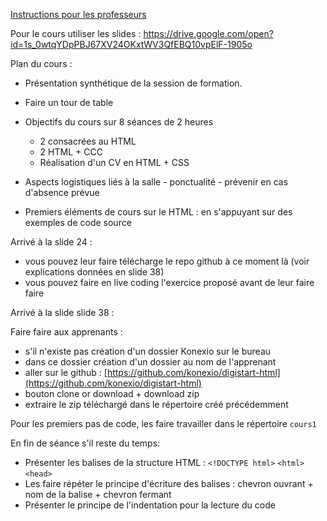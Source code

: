 [Instructions pour les professeurs](./formateur.md)

Pour le cours utiliser les slides : https://drive.google.com/open?id=1s_0wtqYDpPBJ67XV24OKxtWV3QfEBQ10vpElF-1905o

Plan du cours :

- Présentation synthétique de la session de formation.
- Faire un tour de table

- Objectifs du cours sur 8 séances de 2 heures
	- 2 consacrées au HTML
	- 2 HTML + CCC
	- Réalisation d'un CV en HTML + CSS

- Aspects logistiques liés à la salle - ponctualité - prévenir en cas d'absence prévue

- Premiers éléments de cours sur le HTML : en s'appuyant sur des exemples de code source

Arrivé à la slide 24 :
- vous pouvez leur faire télécharge le repo github à ce moment là (voir explications données en slide 38)
- vous pouvez faire en live coding l'exercice proposé avant de leur faire faire

Arrivé à la slide slide 38 :

Faire faire aux apprenants :
- s'il n'existe pas création d'un dossier Konexio sur le bureau
- dans ce dossier création d'un dossier au nom de l'apprenant
- aller sur le github : [https://github.com/konexio/digistart-html](https://github.com/konexio/digistart-html)
- bouton clone or download + download zip
- extraire le zip téléchargé dans le répertoire créé précédemment

Pour les premiers pas de code, les faire travailler dans le répertoire `cours1`

En fin de séance s'il reste du temps: 
- Présenter les balises de la structure HTML : `<!DOCTYPE html>` `<html>` `<head>`
- Les faire répéter le principe d'écriture des balises : chevron ouvrant + nom de la balise + chevron fermant
- Présenter le principe de l'indentation pour la lecture du code

